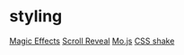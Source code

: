 # styling
[Magic Effects](https://www.minimamente.com/project/magic/)
[Scroll Reveal](https://scrollrevealjs.org/)
[Mo.js](https://mojs.github.io/tutorials/getting-started.html#setup-mo-js-in-your-project)
[CSS shake](https://elrumordelaluz.github.io/csshake/)
